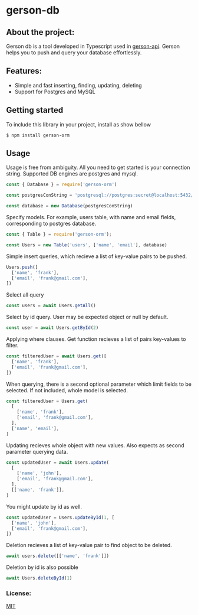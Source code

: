 # gerson-db
## About the project:
Gerson db is a tool developed in Typescript used in [gerson-api](https://github.com/MateoGiraz/gerson-api).
Gerson helps you to push and query your database effortlessly.

## Features:
- Simple and fast inserting, finding, updating, deleting
- Support for Postgres and MySQL

## Getting started
To include this library in your project, install as show bellow
```
$ npm install gerson-orm
```
## Usage
Usage is free from ambiguity. All you need to get started is your connection string. Supported DB engines are postgres and mysql.
```js
const { Database } = require('gerson-orm')

const postgresConString = 'postgresql://postgres:secret@localhost:5432/testDB'

const database = new Database(postgresConString)
```
Specify models. For example, users table, with name and email fields, corresponding to postgres database.
```js
const { Table } = require('gerson-orm');

const Users = new Table('users', ['name', 'email'], database)
```
Simple insert queries, which recieve a list of key-value pairs to be pushed.
```js
Users.push([
  ['name', 'frank'],
  ['email', 'frank@gmail.com'],
])
```
Select all query
```js
const users = await Users.getAll()
```
Select by id query. User may be expected object or null by default. 
```js
const user = await Users.getById(2)
```
Applying where clauses. Get function recieves a list of pairs key-values to filter.
```js
const filteredUser = await Users.get([
  ['name', 'frank'],
  ['email', 'frank@gmail.com'],
])
```
When querying, there is a second optional parameter which limit fields to be selected. If not included, whole model is selected.
```js
const filteredUser = Users.get(
  [
    ['name', 'frank'],
    ['email', 'frank@gmail.com'],
  ],
  ['name', 'email'],
)
```
Updating recieves whole object with new values. Also expects as second parameter querying data.
```js
const updatedUser = await Users.update(
  [
    ['name', 'john'],
    ['email', 'frank@gmail.com'],
  ],
  [['name', 'frank']],
)
```
You might update by id as well.
```js
const updatedUser = Users.updateById(1, [
  ['name', 'john'],
  ['email', 'frank@gmail.com'],
])
```
Deletion recieves a list of key-value pair to find object to be deleted.
```js
await users.delete([['name', 'frank']])
```
Deletion by id is also possible
```js
await Users.deleteById(1)
```

### License:
[MIT](https://github.com/MateoGiraz/gerson-orm/blob/develop/LICENSE)
